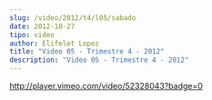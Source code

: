 ```yaml
---
slug: /video/2012/t4/l05/sabado
date: 2012-10-27
tipo: video
author: Elifelet Lopez
title: "Video 05 - Trimestre 4 - 2012"
description: "Video 05 - Trimestre 4 - 2012"
---
```


http://player.vimeo.com/video/52328043?badge=0
